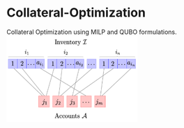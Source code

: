 # Collateral-Optimization
Collateral Optimization using MILP and QUBO formulations. 
<img src="bipartite.png" alt="Example image" width="300" height="200">
